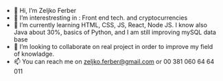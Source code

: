 - 👋 Hi, I’m Zeljko Ferber
- 👀 I’m interestresting in :  Front end tech. and cryptocurrencies 
- 🌱 I’m currently learning HTML, CSS, JS, React, Node JS. I know also Java about 30%, basics of Python, and I am still improving mySQL data base 
- 💞️ I’m looking to collaborate on real project in order to improve my field of knowladge. 
- 📫 You can reach me on zeljko.ferber@gmail.com or 00 381 060 64 64 011 
 
<!---
Zerber011/Zerber011 is a ✨ special ✨ repository because its `README.md` (this file) appears on your GitHub profile.
You can click the Preview link to take a look at your changes.
--->
